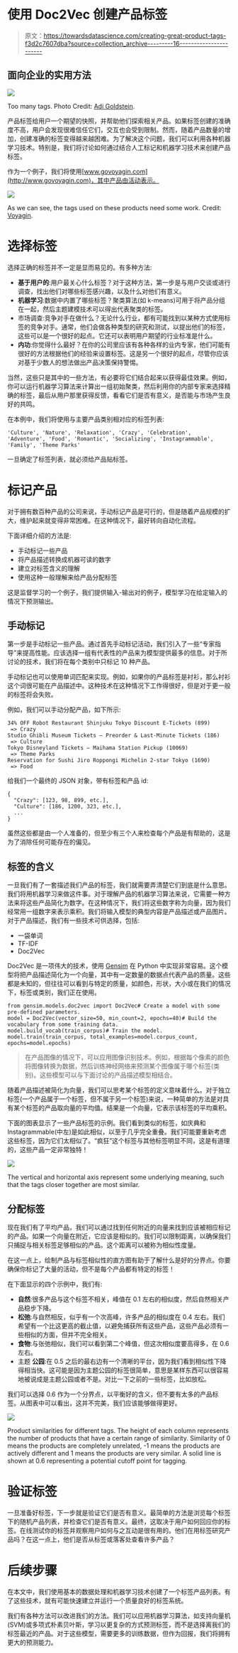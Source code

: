 # 使用 Doc2Vec 创建产品标签

> 原文：<https://towardsdatascience.com/creating-great-product-tags-f3d2c7607dba?source=collection_archive---------16----------------------->

## 面向企业的实用方法

![](img/fa13146e340ff9f79204e938bb551f90.png)

Too many tags. Photo Credit: [Adi Goldstein](https://unsplash.com/@adigold1?utm_source=unsplash&utm_medium=referral&utm_content=creditCopyText).

产品标签给用户一个期望的快照，并帮助他们探索相关产品。如果标签创建的准确度不高，用户会发现很难信任它们，交互也会受到限制。然而，随着产品数量的增加，创建准确的标签变得越来越困难。为了解决这个问题，我们可以利用各种机器学习技术。特别是，我们将讨论如何通过结合人工标记和机器学习技术来创建产品标签。

作为一个例子，我们将使用[www.govoyagin.com](http://www.govoyagin.com)，其中产品由活动表示。

![](img/38b90da78659bc7d6fa2405b9220145e.png)

As we can see, the tags used on these products need some work. Credit: [Voyagin](http://www.govoyagin.com).

# 选择标签

选择正确的标签并不一定是显而易见的。有多种方法:

*   **基于用户的**:用户最关心什么标签？对于这种方法，第一步是与用户交谈或进行调查，找出他们对哪些标签感兴趣，以及什么对他们有意义。
*   **机器学习**:数据中内置了哪些标签？聚类算法(如 k-means)可用于将产品分组在一起，然后主题建模技术可以得出代表聚类的标签。
*   市场调查:竞争对手在做什么？无论什么行业，都有可能找到以某种方式使用标签的竞争对手。通常，他们会做各种类型的研究和测试，以提出他们的标签，这些可以是一个很好的起点。它还可以表明用户期望的行业标准是什么。
*   **内功**:你觉得什么最好？在你的公司里应该有各种各样的业内专家，他们可能有很好的方法根据他们的经验来设置标签。这是另一个很好的起点，尽管你应该对基于少数人的想法做出产品决策保持警惕。

当然，这些只是其中的一些方法，有必要将它们结合起来以获得最佳效果。例如，你可以运行机器学习算法来计算出一组初始聚类，然后利用你的内部专家来选择精确的标签，最后从用户那里获得反馈，看看它们是否有意义，是否能与市场产生良好的共鸣。

在本例中，我们将使用与主要产品类别相对应的标签列表:

```
'Culture', 'Nature', 'Relaxation', 'Crazy', 'Celebration', 'Adventure', 'Food', 'Romantic', 'Socializing', 'Instagrammable', 'Family', 'Theme Parks'
```

一旦确定了标签列表，就必须给产品贴标签。

# 标记产品

对于拥有数百种产品的公司来说，手动标记产品是可行的，但是随着产品规模的扩大，维护起来就变得非常困难。在这种情况下，最好转向自动化流程。

下面详细介绍的方法是:

*   手动标记一些产品
*   将产品描述转换成机器可读的数字
*   建立对标签含义的理解
*   使用这种一般理解来给产品分配标签

这是监督学习的一个例子，我们提供输入-输出对的例子，模型学习在给定输入的情况下预测输出。

## 手动标记

第一步是手动标记一些产品。通过首先手动标记活动，我们引入了一些“专家指导”来提高性能。应该选择一组有代表性的产品来为模型提供最多的信息。对于所讨论的技术，我们将在每个类别中只标记 10 种产品。

手动标记也可以使用单词匹配来实现。例如，如果你的产品标签是衬衫，那么衬衫这个词很可能在产品描述中。这种技术在这种情况下工作得很好，但是对于更一般的标签将会失败。

例如，我们可以手动分配产品，如下所示:

```
34% OFF Robot Restaurant Shinjuku Tokyo Discount E-Tickets (899)
 => Crazy
Studio Ghibli Museum Tickets — Preorder & Last-Minute Tickets (186)
 => Culture
Tokyo Disneyland Tickets — Maihama Station Pickup (10069)
 => Theme Parks
Reservation for Sushi Jiro Roppongi Michelin 2-star Tokyo (1690)
 => Food
```

给我们一个最终的 JSON 对象，带有标签和产品 id:

```
{
  "Crazy": [123, 98, 899, etc.],
  "Culture": [186, 1200, 323, etc.],
  ...
}
```

虽然这些都是由一个人准备的，但至少有三个人来检查每个产品是有帮助的，这是为了消除任何可能存在的偏见。

## 标签的含义

一旦我们有了一套描述我们产品的标签，我们就需要弄清楚它们到底是什么意思。我们将用机器学习来做这件事。对于理解产品的机器学习算法来说，它需要一种方法来将这些产品简化为数字。在这种情况下，我们将这些数字称为向量，因为我们经常用一组数字来表示乘积。我们将输入模型的典型内容是产品描述或产品图片。对于产品描述，我们有一些技术可供选择，包括:

*   一袋单词
*   TF-IDF
*   Doc2Vec

Doc2Vec 是一项伟大的技术，使用 [Gensim](https://radimrehurek.com/gensim/models/doc2vec.html) 在 Python 中实现非常容易。这个模型将把产品描述简化为一个向量，其中有一定数量的数据点代表产品的质量。这些都是未知的，但往往可以看到与特定的质量，如颜色，形状，大小或在我们的情况下，标签或类别，我们正在使用。

```
from gensim.models.doc2vec import Doc2Vec# Create a model with some pre-defined parameters.
model = Doc2Vec(vector_size=50, min_count=2, epochs=40)# Build the vocabulary from some training data.
model.build_vocab(train_corpus)# Train the model.
model.train(train_corpus, total_examples=model.corpus_count, epochs=model.epochs)
```

> 在产品图像的情况下，可以应用图像识别技术。例如，根据每个像素的颜色将图像转换为数据，然后训练神经网络来预测某个图像属于哪个标签(类别)。这些模型可以与下面讨论的产品描述模型相结合。

随着产品描述被简化为向量，我们可以思考某个标签的定义意味着什么。对于独立标签(一个产品属于一个标签，但不属于另一个标签)来说，一种简单的方法是对具有某个标签的产品取向量的平均值。结果是一个向量，它表示该标签的平均乘积。

下面的图表显示了一些产品标签的示例。我们看到类似的标签，如庆典和 Instagrammable(中左)是如此相似，以至于几乎完全重叠。我们可能要重新考虑这些标签，因为它们太相似了。“疯狂”这个标签与其他标签明显不同，这是有道理的，这些产品一定非常独特！

![](img/9920fb2ee66df95b117f4c440078f651.png)

The vertical and horizontal axis represent some underlying meaning, such that the tags closer together are most similar.

## 分配标签

现在我们有了平均产品，我们可以通过找到任何附近的向量来找到应该被相应标记的产品。如果一个向量在附近，它应该是相似的。我们可以限制距离，以确保我们只捕捉与相关标签足够相似的产品。这个距离可以被称为相似性度量。

在这一点上，绘制产品与标签相似性的直方图有助于了解什么是好的分界点。你要确保你标记了大量的活动，但不是每个产品都有特定的标签！

在下面显示的四个示例中，我们有:

*   **自然**:很多产品与这个标签不相关，峰值在 0.1 左右的相似度，然后自然相关产品稳步下降。
*   **松弛**:与自然相反，似乎有一个次高峰，许多产品的相似度在 0.4 左右。我们希望有一个比这更高的截止值，以避免捕获所有这些产品，这些产品必须有一些相似的方面，但并不完全相关。
*   **食物**:与张弛相似，我们可以看到第二个峰值，但这次相似度要高得多，在 0.6 左右。
*   主题 **公园**:在 0.5 之后的最右边有一个清晰的平台，因为我们看到相似性下降得相当快。这可能是因为主题公园的标签很简单，意思是某样东西可以很容易地被说成是主题公园或者不是。对比一下之前的一些标签，比如放松。

我们可以选择 0.6 作为一个分界点，以平衡好的含义，但不要有太多的产品标签。从图表中可以看出，这并不完美，我们应该能够做得更好。

![](img/de4fcc6aea0cb4ea0d7ebff98f517b45.png)

Product similarities for different tags. The height of each column represents the number of products that have a certain range of similarity. Similarity of 0 means the products are completely unrelated, -1 means the products are actively different and 1 means the products are very similar. A solid line is shown at 0.6 representing a potential cutoff point for tagging.

# 验证标签

一旦准备好标签，下一步就是验证它们是否有意义。最简单的方法是浏览每个标签下的随机产品列表，并检查它们是否有意义。最终，这取决于用户如何回应你的标签。在线测试你的标签并观察用户如何与之互动是很有用的。他们在用标签研究产品吗？在这一点上，他们是否从标签或落客处查看许多产品？

# 后续步骤

在本文中，我们使用基本的数据处理和机器学习技术创建了一个标签产品列表。有了这些技术，就有可能快速建立并运行一个质量良好的标签系统。

我们有各种方法可以改进我们的方法。我们可以应用机器学习算法，如支持向量机(SVM)或多项式朴素贝叶斯，学习以更复杂的方式预测标签，而不是选择离我们的标签最近的产品。对于这些模型，需要更多的训练数据，但作为回报，我们将拥有更大的预测能力。